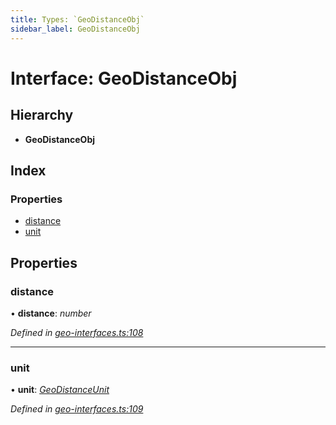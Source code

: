 ```yaml
---
title: Types: `GeoDistanceObj`
sidebar_label: GeoDistanceObj
---
```


# Interface: GeoDistanceObj

## Hierarchy

* **GeoDistanceObj**

## Index

### Properties

* [distance](geodistanceobj.md#distance)
* [unit](geodistanceobj.md#unit)

## Properties

###  distance

• **distance**: *number*

*Defined in [geo-interfaces.ts:108](https://github.com/terascope/teraslice/blob/b843209f9/packages/types/src/geo-interfaces.ts#L108)*

___

###  unit

• **unit**: *[GeoDistanceUnit](../overview.md#geodistanceunit)*

*Defined in [geo-interfaces.ts:109](https://github.com/terascope/teraslice/blob/b843209f9/packages/types/src/geo-interfaces.ts#L109)*
